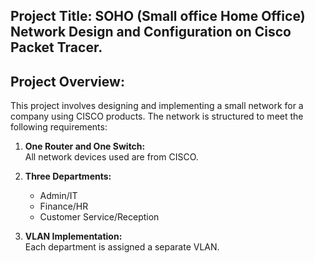 ## Project Title: SOHO (Small office Home Office) Network Design and Configuration on Cisco Packet Tracer.

## Project Overview:
This project involves designing and implementing a small network for a company using CISCO products. The network is structured to meet the following requirements:

1.  **One Router and One Switch:** 
    <br/> All  network devices used are from CISCO.

2.  **Three Departments:**
       - Admin/IT
       - Finance/HR
       - Customer Service/Reception

3.   **VLAN Implementation:** 
     <br/> Each department is assigned a separate VLAN.
